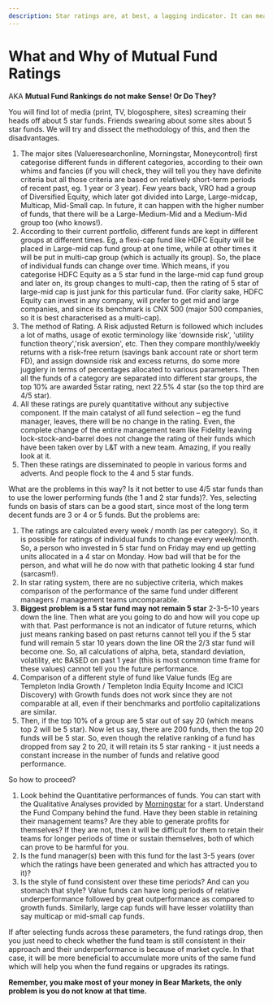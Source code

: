 ```yaml
---
description: Star ratings are, at best, a lagging indicator. It can measure what has happened, and that might be very different from what will happen after you invest.
---
```


# What and Why of Mutual Fund Ratings

AKA **Mutual Fund Rankings do not make Sense! Or Do They?**

You will find lot of media (print, TV, blogosphere, sites) screaming their heads off about 5 star funds. Friends swearing about some sites about 5 star funds. We will try and dissect the methodology of this, and then the disadvantages.

1.  The major sites (Valueresearchonline, Morningstar, Moneycontrol) first categorise different funds in different categories, according to their own whims and fancies (if you will check, they will tell you they have definite criteria but all those criteria are based on relatively short-term periods of recent past, eg. 1 year or 3 year). Few years back, VRO had a group of Diversified Equity, which later got divided into Large, Large-midcap, Multicap, Mid-Small cap. In future, it can happen with the higher number of funds, that there will be a Large-Medium-Mid and a Medium-Mid group too (who knows!).  
2.  According to their current portfolio, different funds are kept in different groups at different times. Eg, a flexi-cap fund like HDFC Equity will be placed in Large-mid cap fund group at one time, while at other times it will be put in multi-cap group (which is actually its group). So, the place of individual funds can change over time. Which means, if you categorise HDFC Equity as a 5 star fund in the large-mid cap fund group and later on, its group changes to multi-cap, then the rating of 5 star of large-mid cap is just junk for this particular fund. (For clarity sake, HDFC Equity can invest in any company, will prefer to get mid and large companies, and since its benchmark is CNX 500 (major 500 companies, so it is best characterised as a multi-cap).
3.  The method of Rating. A Risk adjusted Return is followed which includes a lot of maths, usage of exotic terminology like 'downside risk', 'utility function theory','risk aversion', etc. Then they compare monthly/weekly returns with a risk-free return (savings bank account rate or short term FD), and assign downside risk and excess returns, do some more jugglery in terms of percentages allocated to various parameters. Then all the funds of a category are separated into different star groups, the top 10% are awarded 5star rating, next 22.5% 4 star (so the top third are 4/5 star).  
4.  All these ratings are purely quantitative without any subjective component. If the main catalyst of all fund selection – eg the fund manager, leaves, there will be no change in the rating. Even, the complete change of the entire management team like Fidelity leaving lock-stock-and-barrel does not change the rating of their funds which have been taken over by L&T with a new team. Amazing, if you really look at it.
5.  Then these ratings are disseminated to people in various forms and adverts. And people flock to the 4 and 5 star funds.

What are the problems in this way? Is it not better to use 4/5 star funds than to use the lower performing funds (the 1 and 2 star funds)?. Yes, selecting funds on basis of stars can be a good start, since most of the long term decent funds are 3 or 4 or 5 funds. But the problems are:

1.  The ratings are calculated every week / month (as per category). So, it is possible for ratings of individual funds to change every week/month. So, a person who invested in 5 star fund on Friday may end up getting units allocated in a 4 star on Monday. How bad will that be for the person, and what will he do now with that pathetic looking 4 star fund (sarcasm!).
2.  In star rating system, there are no subjective criteria, which makes comparison of the performance of the same fund under different managers / management teams uncomparable.
3.  **Biggest problem is a 5 star fund may not remain 5 star** 2-3-5-10 years down the line. Then what are you going to do and how will you cope up with that. Past performance is not an indicator of future returns, which just means ranking based on past returns cannot tell you if the 5 star fund will remain 5 star 10 years down the line OR the 2/3 star fund will become one. So, all calculations of alpha, beta, standard deviation, volatility, etc BASED on past 1 year (this is most common time frame for these values) cannot tell you the future performance.
4.  Comparison of a different style of fund like Value funds (Eg are Templeton India Growth / Templeton India Equity Income and ICICI Discovery) with Growth funds does not work since they are not comparable at all, even if their benchmarks and portfolio capitalizations are similar.
5.  Then, if the top 10% of a group are 5 star out of say 20 (which means top 2 will be 5 star). Now let us say, there are 200 funds, then the top 20 funds will be 5 star. So, even though the relative ranking of a fund has dropped from say 2 to 20, it will retain its 5 star ranking - it just needs a constant increase in the number of funds and relative good performance.

So how to proceed?

1.  Look behind the Quantitative performances of funds. You can start with the Qualitative Analyses provided by [Morningstar](http://www.morningstar.in/featured-reports.aspx) for a start. Understand the Fund Company behind the fund. Have they been stable in retaining their management teams? Are they able to generate profits for themselves? If they are not, then it will be difficult for them to retain their teams for longer periods of time or sustain themselves, both of which can prove to be harmful for you.
2.  Is the fund manager(s) been with this fund for the last 3-5 years (over which the ratings have been generated and which has attracted you to it)?
3.  Is the style of fund consistent over these time periods? And can you stomach that style? Value funds can have long periods of relative underperformance followed by great outperformance as compared to growth funds. Similarly, large cap funds will have lesser volatility than say multicap or mid-small cap funds.

If after selecting funds across these parameters, the fund ratings drop, then you just need to check whether the fund team is still consistent in their approach and their underperformance is because of market cycle. In that case, it will be more beneficial to accumulate more units of the same fund which will help you when the fund regains or upgrades its ratings.

**Remember, you make most of your money in Bear Markets, the only problem is you do not know at that time.**
